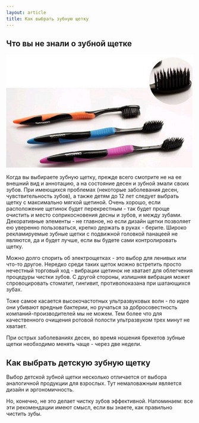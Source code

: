 ```yaml
---
layout: article
title: Как выбрать зубную щетку
---
```

## Что вы не знали о зубной щетке

<span class="image left">![выбрать зубную щетку советы](/images/09-min.jpg)</span>

Когда вы выбираете зубную щетку, прежде всего смотрите не на ее внешний вид и аннотацию, а на состояние десен и зубной эмали своих зубов. При имеющихся проблемах (некоторые заболевания десен, чувствительность зубов), а также детям до 12 лет следует выбрать щетку с максимально мягкой щетиной. Очень хорошо, если расположение щетинок будет перекрестным - так будет проще очистить и место соприкосновения десны и зубов, и между зубами. Декоративные элементы - не главное, но если дизайн щетки позволяет ею уверенно пользоваться, крепко держать в руках - берите. Широко рекламируемые зубные щетки с подвижной головкой панацеей не являются, да и будет лучше, если вы будете сами контролировать щетку.  

Можно долго спорить об электрощетках - это выбор для ленивых или что-то другое. Нередко среди таких щеток можно встретить просто нечестный торговый ход - вибрации щетинок не хватает для облегчения процедуры чистки зубов. С другой стороны, излишняя вибрация может спровоцировать стоматит, гингивит, противопоказана при шатающихся зубах.  

Тоже самое касается высокочастотных ультразвуковых волн - по идее они убивают вредные бактерии, но ручаться за добросовестность компаний-производителей мы не можем. Тем более что для качественного очищения ротовой полости ультразвуком трех минут не хватает.  

При острых заболеваниях десен, во время ношения брекетов зубные щетки необходимо менять чаще - через две недели.  

## Как выбрать детскую зубную щетку

Выбор детской зубной щетки несколько отличается от выбора аналогичной продукции для взрослых. Тут немаловажным является дизайн и эргономичность.  

Но, конечно, не это делает чистку зубов эффективной. Напоминаем: все эти рекомендации имеют смысл, если вы знаете, как правильно чистить зубы.